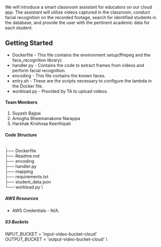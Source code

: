We will introduce a smart classroom assistant for educators on our cloud app. The assistant will utilize videos captured in the classroom, conduct facial recognition on the recorded footage, search for identified students in the database, and provide the user with the pertinent academic data for each student.

## Getting Started

- Dockerfile - This file contains the environment setup(ffmpeg and the face_recognition library).
- handler.py - Contains the code to extract frames from videos and perform facial recognition.
- encoding - This file contains the known faces.
- entry.sh - These are the scripts necessary to configure the lambda in the Docker file.
- workload.py - Provided by TA to upload videos.

#### Team Members

1. Suyash Bajpai
2. Amogha Bheemanakone Narappa
3. Harshak Krishnaa Keerthipati

#### Code Structure
. \
├── Dockerfile \
├── Readme.md \
├── encoding \
├── handler.py \
├── mapping \
├── requirements.txt \
├── student_data.json \
└── workload.py \


##### AWS Resources

- AWS Credentials - N/A.

##### S3 Buckets
INPUT_BUCKET = 'input-video-bucket-cloud' \
OUTPUT_BUCKET = 'output-video-bucket-cloud'	 \
